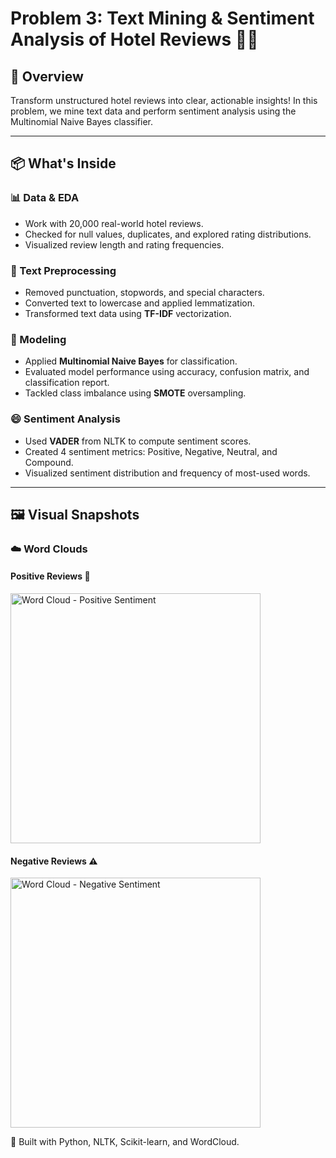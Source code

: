 # Problem 3: Text Mining & Sentiment Analysis of Hotel Reviews 🏨💬

## 🧠 Overview  
Transform unstructured hotel reviews into clear, actionable insights! In this problem, we mine text data and perform sentiment analysis using the Multinomial Naive Bayes classifier.

---

## 📦 What's Inside

### 📊 Data & EDA
- Work with 20,000 real-world hotel reviews.
- Checked for null values, duplicates, and explored rating distributions.
- Visualized review length and rating frequencies.

### 🧹 Text Preprocessing
- Removed punctuation, stopwords, and special characters.
- Converted text to lowercase and applied lemmatization.
- Transformed text data using **TF-IDF** vectorization.

### 🤖 Modeling
- Applied **Multinomial Naive Bayes** for classification.
- Evaluated model performance using accuracy, confusion matrix, and classification report.
- Tackled class imbalance using **SMOTE** oversampling.

### 😄 Sentiment Analysis
- Used **VADER** from NLTK to compute sentiment scores.
- Created 4 sentiment metrics: Positive, Negative, Neutral, and Compound.
- Visualized sentiment distribution and frequency of most-used words.

---

## 🖼️ Visual Snapshots

### ☁️ Word Clouds  
#### Positive Reviews 🌟  
<img src="images/positivereviewss.png" alt="Word Cloud - Positive Sentiment" width="400"/>

#### Negative Reviews ⚠️  
<img src="images/negativereviews.png" alt="Word Cloud - Negative Sentiment" width="400"/>

🧠 Built with Python, NLTK, Scikit-learn, and WordCloud.  
